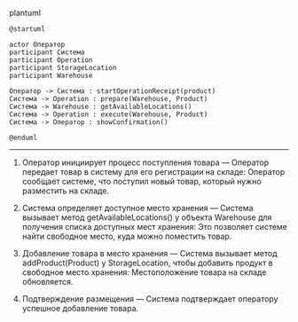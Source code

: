 plantuml

```
@startuml
 
actor Оператор
participant Система
participant Operation
participant StorageLocation
participant Warehouse

Оператор -> Система : startOperationReceipt(product)
Система -> Operation : prepare(Warehouse, Product)
Система -> Warehouse : getAvailableLocations()
Система -> Operation : execute(Warehouse, Product)
Система -> Оператор : showConfirmation()

@enduml
```
------------------------------------------------------------------
1. Оператор инициирует процесс поступления товара — Оператор передает товар в систему для его регистрации на складе: Оператор сообщает системе, что поступил новый товар, который нужно разместить на складе.

2. Система определяет доступное место хранения — Система вызывает метод getAvailableLocations() у объекта Warehouse для получения списка доступных мест хранения: Это позволяет системе найти свободное место, куда можно поместить товар.

3. Добавление товара в место хранения — Система вызывает метод addProduct(Product) у StorageLocation, чтобы добавить продукт в свободное место хранения: Местоположение товара на складе обновляется.


4. Подтверждение размещения — Система подтверждает оператору успешное добавление товара.

     